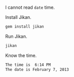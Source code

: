 I cannot read `date` time.

Install Jikan.

```bash
gem install jikan
```

Run Jikan.

```bash
jikan
```

Know the time.

```bash
The time is  6:14 PM
The date is February 7, 2013
```
